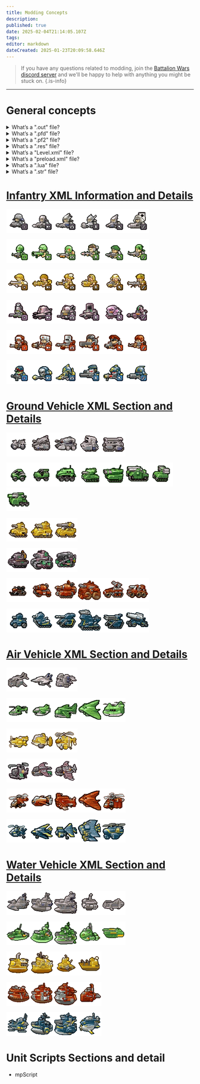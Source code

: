 ```yaml
---
title: Modding Concepts
description: 
published: true
date: 2025-02-04T21:14:05.107Z
tags: 
editor: markdown
dateCreated: 2025-01-23T20:09:58.646Z
---
```


> If you have any questions related to modding, join the [Battalion Wars discord server](https://discord.gg/aPvrTsDARJ)  and we'll be happy to help with anything you might be stuck on.
{.is-info}

---

# General concepts

<details>
<summary>What’s a ".out" file?</summary>
  
Battalion Wars 1 and 2 utilize the **.out** file that defines the geographical data for each level, including the terrain the player interacts with and specifies ground textures. Objects that are not part of the walkable ground are defined separately in the **Level.xml** file.
  
While the file format remains undocumented, it is consistent across both games, as **.out** files from one game function seamlessly in the other—aside from issues with missing textures.
  
<br>  
  
| Battalion Wars 1 | Battalion Wars 2 |
| --- | --- |
| ![screenshot_2025-01-23_200715.png](/screenshot_2025-01-23_200715.png)  | ![screenshot_2025-01-23_200249.png](/screenshot_2025-01-23_200249.png) |

</details>

<details>
<summary>What’s a ".pfd" file?</summary>

Battalion Wars 1 utilizes the **.pf2**, though no documentation currently exists for this file. Any information it would be much appreciated.
  
<br>
  
| Battalion Wars 1 |
| --- |
| ![screenshot_2025-01-23_200818.png](/screenshot_2025-01-23_200818.png) |

</details>

<details>
<summary>What’s a ".pf2" file?</summary>
  
Battalion Wars 2 utilizes the **.pf2** file that appears to define level boundaries, facilitate pathfinding, and potentially assist in calculations related to map zones.
  
For more detailed information, check out the [PF2 Documentation](/en/home/Modding-Concepts/pf2) page to learn more.

<br>
  
| Battalion Wars 2 |
| --- |
| ![screenshot_2025-01-23_200840.png](/screenshot_2025-01-23_200840.png) |
  
</details>

<details>
<summary>What’s a ".res" file?</summary>
  
Battalion Wars 1 and 2 utilize resource files with the **.res** extension to store various assets for each level including models, textures, sounds, animations, effects, and scripts. Each level has its own dedicated resource file. By default, levels cannot access assets that are not contained within their respective **.res** file.
  
For more detailed information, check out the [Res-File-Detailed-Documentation](/home/Modding-Concepts/Res-File-Detailed-Documentation) page to learn more.

<br>  
  
| Battalion Wars 1 | Battalion Wars 2 |
| --- | --- |
| ![screenshot_2025-01-23_170837.png](/screenshot_2025-01-23_170837.png) | ![screenshot_2025-01-23_170811.png](/screenshot_2025-01-23_170811.png) |
  
</details>

<details>
<summary>What’s a "Level.xml" file?</summary>
  
Battalion Wars 1 and 2 utilize a **level.xml** for each level that contain all the objects within that level including scenery, units, unit classes, cameras, etc.

<br>  
  
| Battalion Wars 1 | Battalion Wars 2 |
| --- | --- |
| ![screenshot_2025-01-23_193720.png](/screenshot_2025-01-23_193720.png) | ![screenshot_2025-01-23_193656.png](/screenshot_2025-01-23_193656.png) |

</details>

<details>
<summary>What’s a "preload.xml" file?</summary>
  
Battalion Wars 1 and 2 utilize a **preload.xml** for each level that defines general information about the level including its music, certain damage modifiers, memory values, etc.

<br>  
  
| Battalion Wars 1 | Battalion Wars 2 |
| --- | --- |
| ![screenshot_2025-01-23_195629.png](/screenshot_2025-01-23_195629.png) | ![screenshot_2025-01-23_195609.png](/screenshot_2025-01-23_195609.png) |
  
<br>  

---  
  
> **_Damage Armour Bonus object_:** 
Note that **mAlliedDamage/ArmourBonus** and **mEnemyDamage/ArmourBonus** are always set to 1.000000 in all fields in every level in both games. 
{.is-info} 
 
---  
  
In Battalion Wars 1, every level except Tomb of the Unknown Soldiers: ID **1100012909** (TotUS has this table available but uses table ID **2138055993** (below) instead)

<br>  

| Every level except TotUS | | Value |
| --- | --- | --- | 
| mPlayerDamageBonus | = | 1.500000 |
| mPlayerArmourBonus | = | 0.600000 |
| mPlayerRaceDamageBonus | = | 1.200000 |  
| mPlayerRaceArmourBonus | = | 0.700000 |

<br> 
  
| Tomb of the Unknown Soldiers | | Value |
| --- | --- | --- | 
| mPlayerDamageBonus | = | 1.000000 |
| mPlayerArmourBonus | = | 1.000000 |
| mPlayerRaceDamageBonus | = | 1.000000 |  
| mPlayerRaceArmourBonus | = | 1.000000 |  

These define how much damage units either controlled directly by the player **(mPlayerDamage/ArmourBonus)**, commanded by the player **(mPlayerRaceDamage/ArmourBonus)**, assisting the player **(mAlliedDamage/ArmourBonus)**, or opposed by any combination of the other 3 **(mEnemyDamage/ArmourBonus)** deal/take.

---  
  
> In the vanilla games, all of the multipliers for the **Allied** and **Enemy** factions are set to **1.000000**, which is neutral effect. In vanilla **BW2**, these generally decrease over the course of the campaign, making it harder and harder to destroy units or survive attacks as the game goes on.
{.is-info}
  
</details>

<details>
<summary>What’s a ".lua" file?</summary>
  
A **.lua** file is a script written in the Lua programming language, often used for game scripting and configuration. It has a **.lua** extension and is commonly embedded into applications for controlling logic and behaviors.

<br>  
  
| Battalion Wars 1 | Battalion Wars 2 |
| --- | --- |
| ![screenshot_2025-01-23_220407.png](/screenshot_2025-01-23_220407.png) | ![screenshot_2025-01-23_220346.png](/screenshot_2025-01-23_220346.png) |
  
</details>

<details>
<summary>What’s a ".str" file?</summary>
  
Battalion Wars 1 and 2 utilize a **.str** that store **English, French, German, Italian, Japanese, Spanish** and in **Battalion wars 2, British English** text strings used in the game, with each string identified by a unique number.
  
These numbers allow the game engine to reference specific text for dialogues, menus, mission briefings, Unit names, or system messages efficiently.

<br>  
  
| Battalion Wars 1 | Battalion Wars 2 |
| --- | --- |
| ![screenshot_2025-01-23_205827.png](/screenshot_2025-01-23_205827.png) | ![screenshot_2025-01-23_205858.png](/screenshot_2025-01-23_205858.png) |
  
</details>

# [Infantry XML Information and Details](/en/home/Modding-Concepts/Infantry-XML-Information-and-details) 

![s_grunt01.dxt1.4108.0.255.2.93.-1.png](/s_grunt01.dxt1.4108.0.255.2.93.-1.png)![s_antiarm01.dxt1.4108.0.255.2.64.-1.png](/s_antiarm01.dxt1.4108.0.255.2.64.-1.png)![s_hose01.dxt1.4108.0.255.2.72.-1.png](/s_hose01.dxt1.4108.0.255.2.72.-1.png)![s_antiair01.dxt1.4108.0.255.2.66.-1.png](/s_antiair01.dxt1.4108.0.255.2.66.-1.png)![s_parabolic01.dxt1.4108.0.255.2.78.-1.png](/s_parabolic01.dxt1.4108.0.255.2.78.-1.png)![s_hmg01.dxt1.4108.0.255.2.62.-1.png](/s_hmg01.dxt1.4108.0.255.2.62.-1.png)

![wf_grunt01.png](/wf_grunt01.png)![wf_antiarm01.dxt1.4108.0.255.2.54.-1.png](/wf_antiarm01.dxt1.4108.0.255.2.54.-1.png)![wf_hose01.dxt1.4108.0.255.2.60.-1.png](/wf_hose01.dxt1.4108.0.255.2.60.-1.png)![wf_antiair01.dxt1.4108.0.255.2.59.-1.png](/wf_antiair01.dxt1.4108.0.255.2.59.-1.png)![wf_parabolic01.dxt1.4108.0.255.2.82.-1.png](/wf_parabolic01.dxt1.4108.0.255.2.82.-1.png)![wf_hmg01.dxt1.4108.0.255.2.53.-1.png](/wf_hmg01.dxt1.4108.0.255.2.53.-1.png)

![icon_anglogrunt.dxt1.4108.0.255.2.69.-1.png](/icon_anglogrunt.dxt1.4108.0.255.2.69.-1.png)![ai_antiarm01.dxt1.4108.0.255.2.73.-1.png](/ai_antiarm01.dxt1.4108.0.255.2.73.-1.png)![ai_hose01.dxt1.4108.0.255.2.69.-1.png](/ai_hose01.dxt1.4108.0.255.2.69.-1.png)![ai_antiair01.dxt1.4108.0.255.2.68.-1.png](/ai_antiair01.dxt1.4108.0.255.2.68.-1.png)![ai_parabolic01.dxt1.4108.0.255.2.65.-1.png](/ai_parabolic01.dxt1.4108.0.255.2.65.-1.png)![ai_hmg01.dxt1.4108.0.255.2.77.-1.png](/ai_hmg01.dxt1.4108.0.255.2.77.-1.png)

![u_grunt01.dxt1.4108.0.255.2.64.-1.png](/u_grunt01.dxt1.4108.0.255.2.64.-1.png)![u_antiarm01.dxt1.4108.0.255.2.65.-1.png](/u_antiarm01.dxt1.4108.0.255.2.65.-1.png)![u_hose01.dxt1.4108.0.255.2.69.-1.png](/u_hose01.dxt1.4108.0.255.2.69.-1.png)![u_antiair01.dxt1.4108.0.255.2.72.-1.png](/u_antiair01.dxt1.4108.0.255.2.72.-1.png)![u_parabolic01.dxt1.4108.0.255.2.75.-1.png](/u_parabolic01.dxt1.4108.0.255.2.75.-1.png)![u_hmg01.dxt1.4108.0.255.2.74.-1.png](/u_hmg01.dxt1.4108.0.255.2.74.-1.png)

![t_grunt01.dxt1.4108.0.255.2.69.-1.png](/t_grunt01.dxt1.4108.0.255.2.69.-1.png)![t_antiarm01.dxt1.4108.0.255.2.60.-1.png](/t_antiarm01.dxt1.4108.0.255.2.60.-1.png)![t_hose01.dxt1.4108.0.255.2.53.-1.png](/t_hose01.dxt1.4108.0.255.2.53.-1.png)![t_antiair01.dxt1.4108.0.255.2.57.-1.png](/t_antiair01.dxt1.4108.0.255.2.57.-1.png)![t_parabolic01.dxt1.4108.0.255.2.57.-1.png](/t_parabolic01.dxt1.4108.0.255.2.57.-1.png)![t_hmg01.dxt1.4108.0.255.2.58.-1.png](/t_hmg01.dxt1.4108.0.255.2.58.-1.png)

![x_grunt01.dxt1.4108.0.255.2.61.-1.png](/x_grunt01.dxt1.4108.0.255.2.61.-1.png)![x_antiarm01.dxt1.4108.0.255.2.56.-1.png](/x_antiarm01.dxt1.4108.0.255.2.56.-1.png)![x_hose01.dxt1.4108.0.255.2.55.-1.png](/x_hose01.dxt1.4108.0.255.2.55.-1.png)![x_antiair01.dxt1.4108.0.255.2.59.-1.png](/x_antiair01.dxt1.4108.0.255.2.59.-1.png)![x_parabolic01.dxt1.4108.0.255.2.63.-1.png](/x_parabolic01.dxt1.4108.0.255.2.63.-1.png)![x_hmg01.dxt1.4108.0.255.2.60.-1.png](/x_hmg01.dxt1.4108.0.255.2.60.-1.png)

# [Ground Vehicle XML Section and Details](/home/Modding-Concepts/Ground-Vehicle-XML-Section-and-Details)

![s_reco01.dxt1.4108.0.255.2.95.-1.png](/s_reco01.dxt1.4108.0.255.2.95.-1.png)![s_ltnk01.dxt1.4108.0.255.2.17.-1.png](/s_ltnk01.dxt1.4108.0.255.2.17.-1.png)![s_htnk01.dxt1.4108.0.255.2.20.-1.png](/s_htnk01.dxt1.4108.0.255.2.20.-1.png)![s_aa01.dxt1.4108.0.255.2.36.-1.png](/s_aa01.dxt1.4108.0.255.2.36.-1.png)![s_art01.dxt1.4108.0.255.2.17.-1.png](/s_art01.dxt1.4108.0.255.2.17.-1.png)

![wf_reco01.dxt1.4108.0.255.2.20.-1.png](/wf_reco01.dxt1.4108.0.255.2.20.-1.png)![wf_heavy_recon.png](/wf_heavy_recon.png)![wf_apc2.png](/wf_apc2.png)![wf_ltnk01.dxt1.4108.0.255.2.21.-1.png](/wf_ltnk01.dxt1.4108.0.255.2.21.-1.png)![wf_htnk01.p8.4108.0.255.2.21.-1.png](/wf_htnk01.p8.4108.0.255.2.21.-1.png)![wf_bsta01.dxt1.4108.0.255.2.22.-1.png](/wf_bsta01.dxt1.4108.0.255.2.22.-1.png)![wf_aa01.dxt1.4108.0.255.2.19.-1.png](/wf_aa01.dxt1.4108.0.255.2.19.-1.png)![wf_art01.dxt1.4108.0.255.2.21.-1.png](/wf_art01.dxt1.4108.0.255.2.21.-1.png)

![ai_ltnk01.dxt1.4108.0.255.2.39.-1.png](/ai_ltnk01.dxt1.4108.0.255.2.39.-1.png)![ai_htnk01.dxt1.4108.0.255.2.36.-1.png](/ai_htnk01.dxt1.4108.0.255.2.36.-1.png)![ai_art01.dxt1.4108.0.255.2.27.-1.png](/ai_art01.dxt1.4108.0.255.2.27.-1.png)

![u_htnk01.dxt1.4108.0.255.2.28.-1.png](/u_htnk01.dxt1.4108.0.255.2.28.-1.png)![u_bsta01.dxt1.4108.0.255.2.27.-1.png](/u_bsta01.dxt1.4108.0.255.2.27.-1.png)![u_art01.dxt1.4108.0.255.2.25.-1.png](/u_art01.dxt1.4108.0.255.2.25.-1.png)

![t_reco01.dxt1.4108.0.255.2.19.-1.png](/t_reco01.dxt1.4108.0.255.2.19.-1.png)![t_ltnk01.dxt1.4108.0.255.2.20.-1.png](/t_ltnk01.dxt1.4108.0.255.2.20.-1.png)![t_htnk01.dxt1.4108.0.255.2.21.-1.png](/t_htnk01.dxt1.4108.0.255.2.21.-1.png)![t_bsta01.dxt1.4108.0.255.2.19.-1.png](/t_bsta01.dxt1.4108.0.255.2.19.-1.png)![t_aa01.dxt1.4108.0.255.2.23.-1.png](/t_aa01.dxt1.4108.0.255.2.23.-1.png)![t_art01.dxt1.4108.0.255.2.21.-1.png](/t_art01.dxt1.4108.0.255.2.21.-1.png)

![x_ltra01.dxt1.4108.0.255.2.32.-1.png](/x_ltra01.dxt1.4108.0.255.2.32.-1.png)![x_ltnk01.dxt1.4108.0.255.2.22.-1.png](/x_ltnk01.dxt1.4108.0.255.2.22.-1.png)![x_htnk01.dxt1.4108.0.255.2.24.-1.png](/x_htnk01.dxt1.4108.0.255.2.24.-1.png)![x_bsta01.dxt1.4108.0.255.2.30.-1.png](/x_bsta01.dxt1.4108.0.255.2.30.-1.png)![x_aa01.dxt1.4108.0.255.2.20.-1.png](/x_aa01.dxt1.4108.0.255.2.20.-1.png)![x_art01.dxt1.4108.0.255.2.76.-1.png](/x_art01.dxt1.4108.0.255.2.76.-1.png)

# [Air Vehicle XML Section and Details](/home/Modding-Concepts/Air-vehicle-XML-Section-and-Details)

![s_gshp01.dxt1.4108.0.255.2.15.-1.png](/s_gshp01.dxt1.4108.0.255.2.15.-1.png)![s_ftr01.dxt1.4108.0.255.2.24.-1.png](/s_ftr01.dxt1.4108.0.255.2.24.-1.png)![s_tpt01.dxt1.4108.0.255.2.18.-1.png](/s_tpt01.dxt1.4108.0.255.2.18.-1.png)

![wf_gshp01.dxt1.4108.0.255.2.19.-1.png](/wf_gshp01.dxt1.4108.0.255.2.19.-1.png)![wf_ftr01.dxt1.4108.0.255.2.20.-1.png](/wf_ftr01.dxt1.4108.0.255.2.20.-1.png)![wf_bomber01.dxt1.4108.0.255.2.18.-1.png](/wf_bomber01.dxt1.4108.0.255.2.18.-1.png)![wf_srato01.dxt1.4108.0.255.2.19.-1.png](/wf_srato01.dxt1.4108.0.255.2.19.-1.png)![wf_tpt01.dxt1.4108.0.255.2.22.-1.png](/wf_tpt01.dxt1.4108.0.255.2.22.-1.png)

![ai_ftr01.dxt1.4108.0.255.2.39.-1.png](/ai_ftr01.dxt1.4108.0.255.2.39.-1.png)![ai_bomber01.dxt1.4108.0.255.2.32.-1.png](/ai_bomber01.dxt1.4108.0.255.2.32.-1.png)![ai_tpt01.dxt1.4108.0.255.2.34.-1.png](/ai_tpt01.dxt1.4108.0.255.2.34.-1.png)

![u_gshp01.dxt1.4108.0.255.2.37.-1.png](/u_gshp01.dxt1.4108.0.255.2.37.-1.png)![u_ftr01.dxt1.4108.0.255.2.24.-1.png](/u_ftr01.dxt1.4108.0.255.2.24.-1.png)![u_bomber01.dxt1.4108.0.255.2.24.-1.png](/u_bomber01.dxt1.4108.0.255.2.24.-1.png)

![t_gshp01.dxt1.4108.0.255.2.20.-1.png](/t_gshp01.dxt1.4108.0.255.2.20.-1.png)![t_ftr01.dxt1.4108.0.255.2.31.-1.png](/t_ftr01.dxt1.4108.0.255.2.31.-1.png)![t_bomber01.dxt1.4108.0.255.2.21.-1.png](/t_bomber01.dxt1.4108.0.255.2.21.-1.png)![t_srato01.dxt1.4108.0.255.2.41.-1.png](/t_srato01.dxt1.4108.0.255.2.41.-1.png)![t_tpt01.dxt1.4108.0.255.2.20.-1.png](/t_tpt01.dxt1.4108.0.255.2.20.-1.png)

![x_gshp01.dxt1.4108.0.255.2.21.-1.png](/x_gshp01.dxt1.4108.0.255.2.21.-1.png)![x_ftr01.dxt1.4108.0.255.2.19.-1.png](/x_ftr01.dxt1.4108.0.255.2.19.-1.png)![x_bomber01.dxt1.4108.0.255.2.22.-1.png](/x_bomber01.dxt1.4108.0.255.2.22.-1.png)![x_srato01.dxt1.4108.0.255.2.21.-1.png](/x_srato01.dxt1.4108.0.255.2.21.-1.png)![x_tpt01.dxt1.4108.0.255.2.20.-1.png](/x_tpt01.dxt1.4108.0.255.2.20.-1.png)

# [Water Vehicle XML Section and Details](/home/Modding-Concepts/Water-Vehicle-XML-Section-and-Details)

![s_frigate01.dxt1.4108.0.255.2.21.-1.png](/s_frigate01.dxt1.4108.0.255.2.21.-1.png)![s_bshp01.dxt1.4108.0.255.2.18.-1.png](/s_bshp01.dxt1.4108.0.255.2.18.-1.png)![s_dnought01.dxt1.4108.0.255.2.29.-1.png](/s_dnought01.dxt1.4108.0.255.2.29.-1.png)![s_sub01.dxt1.4108.0.255.2.12.-1.png](/s_sub01.dxt1.4108.0.255.2.12.-1.png)![s_lcraft01.dxt1.4108.0.255.2.12.-1.png](/s_lcraft01.dxt1.4108.0.255.2.12.-1.png)

![wf_frigate01.dxt1.4108.0.255.2.19.-1.png](/wf_frigate01.dxt1.4108.0.255.2.19.-1.png)![wf_bship01.dxt1.4108.0.255.2.19.-1.png](/wf_bship01.dxt1.4108.0.255.2.19.-1.png)![wf_dnought01.dxt1.4108.0.255.2.22.-1.png](/wf_dnought01.dxt1.4108.0.255.2.22.-1.png)![wf_sub01.dxt1.4108.0.255.2.23.-1.png](/wf_sub01.dxt1.4108.0.255.2.23.-1.png)![wf_lcraft01.dxt1.4108.0.255.2.16.-1.png](/wf_lcraft01.dxt1.4108.0.255.2.16.-1.png)

![ai_frigate01.dxt1.4108.0.255.2.30.-1.png](/ai_frigate01.dxt1.4108.0.255.2.30.-1.png)![ai_bship01.dxt1.4108.0.255.2.38.-1.png](/ai_bship01.dxt1.4108.0.255.2.38.-1.png)![ai_sub01.dxt1.4108.0.255.2.35.-1.png](/ai_sub01.dxt1.4108.0.255.2.35.-1.png)![ai_lcraft01.dxt1.4108.0.255.2.30.-1.png](/ai_lcraft01.dxt1.4108.0.255.2.30.-1.png)

![t_frigate01.dxt1.4108.0.255.2.19.-1.png](/t_frigate01.dxt1.4108.0.255.2.19.-1.png)![t_bship01.dxt1.4108.0.255.2.19.-1.png](/t_bship01.dxt1.4108.0.255.2.19.-1.png)![t_dnought01.dxt1.4108.0.255.2.15.-1.png](/t_dnought01.dxt1.4108.0.255.2.15.-1.png)![t_sub01.dxt1.4108.0.255.2.15.-1.png](/t_sub01.dxt1.4108.0.255.2.15.-1.png)

![x_frigate01.dxt1.4108.0.255.2.18.-1.png](/x_frigate01.dxt1.4108.0.255.2.18.-1.png)![x_bship01.dxt1.4108.0.255.2.17.-1.png](/x_bship01.dxt1.4108.0.255.2.17.-1.png)![x_dnought01.dxt1.4108.0.255.2.19.-1.png](/x_dnought01.dxt1.4108.0.255.2.19.-1.png)![x_sub01.dxt1.4108.0.255.2.20.-1.png](/x_sub01.dxt1.4108.0.255.2.20.-1.png)

# Unit Scripts Sections and detail

- mpScript














